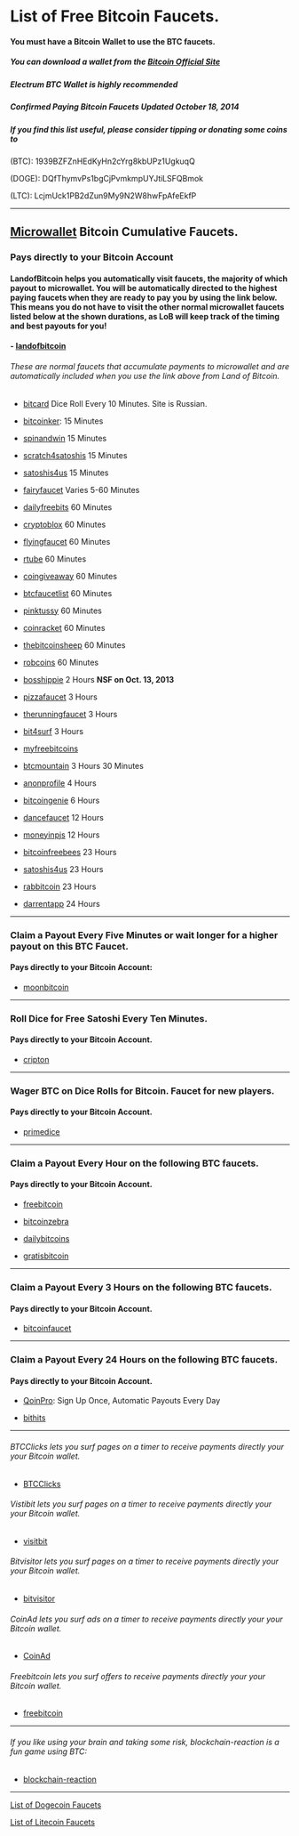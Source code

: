 # List of Free Bitcoin Faucets.

#### You must have a Bitcoin Wallet to use the BTC faucets.
##### You can download a wallet from the [Bitcoin Official Site](https://bitcoin.org/)
##### Electrum BTC Wallet is highly recommended

##### Confirmed Paying Bitcoin Faucets Updated October 18, 2014
##### If you find this list useful, please consider tipping or donating some coins to
(BTC):
1939BZFZnHEdKyHn2cYrg8kbUPz1UgkuqQ

(DOGE):
DQfThymvPs1bgCjPvmkmpUYJtiLSFQBmok

(LTC):
LcjmUck1PB2dZun9My9N2W8hwFpAfeEkfP

----

## [Microwallet](https://www.microwallet.org/) Bitcoin Cumulative Faucets.  
### Pays directly to your Bitcoin Account

#### LandofBitcoin helps you automatically visit faucets, the majority of which payout to microwallet.  You will be automatically directed to the highest paying faucets when they are ready to pay you by using the link below.  This means you do not have to visit the other normal microwallet faucets listed below at the shown durations, as LoB will keep track of the timing and best payouts for you!

#### - [landofbitcoin](https://www.landofbitcoin.com/?r=8l8HoZp3t2A2fNlk)


###### These are normal faucets that accumulate payments to microwallet and are automatically included when you use the link above from Land of Bitcoin.

- [bitcard](http://bitcard.ws/?uid=28837) Dice Roll Every 10 Minutes.  Site is Russian.

- [bitcoinker](http://bitcoinker.com/faucet?ref=e80f35a2f02b): 15 Minutes

- [spinandwin](http://spinandw.in/?r=1939BZFZnHEdKyHn2cYrg8kbUPz1UgkuqQ) 15 Minutes

- [scratch4satoshis](http://www.scratch4satoshis.com/?r=1939BZFZnHEdKyHn2cYrg8kbUPz1UgkuqQ) 15 Minutes

- [satoshis4us](http://www.satoshis4.us/?r=1939BZFZnHEdKyHn2cYrg8kbUPz1UgkuqQ) 15 Minutes

- [fairyfaucet](http://fairyfaucet.com/?r=1939BZFZnHEdKyHn2cYrg8kbUPz1UgkuqQ) Varies 5-60 Minutes

- [dailyfreebits](http://dailyfreebits.com/?id=3527628) 60 Minutes

- [cryptoblox](http://www.cryptoblox.com/faucets/BitCoin/?r=1939BZFZnHEdKyHn2cYrg8kbUPz1UgkuqQ) 60 Minutes

- [flyingfaucet](http://www.flyingfaucet.com/?ref=48504) 60 Minutes

- [rtube](http://www.rtube.de/?r=1939BZFZnHEdKyHn2cYrg8kbUPz1UgkuqQ) 60 Minutes

- [coingiveaway](http://www.coin-giveaway.info/?ref=60a5d3d985a1) 60 Minutes

- [btcfaucetlist](http://www.btcfaucetlist.net/?r=1939BZFZnHEdKyHn2cYrg8kbUPz1UgkuqQ) 60 Minutes

- [pinktussy](http://www.pinktussy.com/?r=1939BZFZnHEdKyHn2cYrg8kbUPz1UgkuqQ) 60 Minutes

- [coinracket](http://www.coinracket.com/?r=1939BZFZnHEdKyHn2cYrg8kbUPz1UgkuqQ) 60 Minutes

- [thebitcoinsheep](http://www.thebitcoinsheep.com/?r=1939BZFZnHEdKyHn2cYrg8kbUPz1UgkuqQ) 60 Minutes

- [robcoins](http://www.robcoins.com/?r=1939BZFZnHEdKyHn2cYrg8kbUPz1UgkuqQ) 60 Minutes

- [bosshippie](http://faucet.bosshippie.com/?r=1939BZFZnHEdKyHn2cYrg8kbUPz1UgkuqQ) 2 Hours **NSF on Oct. 13, 2013**

- [pizzafaucet](http://www.pizzafaucet.com/?ref=107782) 3 Hours

- [therunningfaucet](http://www.therunningfaucet.com/?ref=46562) 3 Hours

- [bit4surf](http://bit4surf.com/?r=1939BZFZnHEdKyHn2cYrg8kbUPz1UgkuqQ) 3 Hours

- [myfreebitcoins](http://myfreebitcoins.org/?r=1939BZFZnHEdKyHn2cYrg8kbUPz1UgkuqQ)

- [btcmountain](http://btcmountain.com/?r=1939BZFZnHEdKyHn2cYrg8kbUPz1UgkuqQ) 3 Hours 30 Minutes

- [anonprofile](http://www.anonprofile.com/faucet/?r=1939BZFZnHEdKyHn2cYrg8kbUPz1UgkuqQ) 4 Hours

- [bitcoingenie](http://bitcoingenie.info/?r=1939BZFZnHEdKyHn2cYrg8kbUPz1UgkuqQ) 6 Hours

- [dancefaucet](http://dancefaucet.com/?r=1939BZFZnHEdKyHn2cYrg8kbUPz1UgkuqQ) 12 Hours

- [moneyinpjs](http://moneyinpjs.com/BTCfaucet/?r=1939BZFZnHEdKyHn2cYrg8kbUPz1UgkuqQ) 12 Hours

- [bitcoinfreebees](http://www.bitcoinfreebees.me/microfaucet/?r=1939BZFZnHEdKyHn2cYrg8kbUPz1UgkuqQ) 23 Hours

- [satoshis4us](http://www.satoshis4.us/microfaucet/?r=1939BZFZnHEdKyHn2cYrg8kbUPz1UgkuqQ) 23 Hours

- [rabbitcoin](http://www.rabbitcoin.biz/?r=1939BZFZnHEdKyHn2cYrg8kbUPz1UgkuqQ) 23 Hours

- [darrentapp](http://www.darrentapp.com/faucet/index.php?r=1939BZFZnHEdKyHn2cYrg8kbUPz1UgkuqQ) 24 Hours

----

### Claim a Payout Every Five Minutes or wait longer for a higher payout on this BTC Faucet.
#### Pays directly to your Bitcoin Account:

- [moonbitcoin](http://moonbit.co.in/?ref=a75dfd2c470e)

----

### Roll Dice for Free Satoshi Every Ten Minutes.
#### Pays directly to your Bitcoin Account.

- [cripton](http://en.cripton.biz/?uid=29701)

----

### Wager BTC on Dice Rolls for Bitcoin.  Faucet for new players.
#### Pays directly to your Bitcoin Account.

- [primedice](https://primedice.com/?ref=CohibAA)

----

### Claim a Payout Every Hour on the following BTC faucets.
#### Pays directly to your Bitcoin Account.

- [freebitcoin](http://freebitco.in/?r=368365)

- [bitcoinzebra](http://faucet.bitcoinzebra.com/?ref=fbab8f28e8cf)

- [dailybitcoins](http://dailybitcoins.org/index.php)

- [gratisbitcoin](http://www.gratisbitco.in/?referrer=254423c4b2)

----

### Claim a Payout Every 3 Hours on the following BTC faucets.
#### Pays directly to your Bitcoin Account.

- [bitcoinfaucet](http://bitcoinfaucet.tk/?ref=1939BZFZnHEdKyHn2cYrg8kbUPz1UgkuqQ)

----

### Claim a Payout Every 24 Hours on the following BTC faucets.
#### Pays directly to your Bitcoin Account.

- [QoinPro](https://qoinpro.com/ff7df3e8e99187302db89a63da19a46f): Sign Up Once, Automatic Payouts Every Day

- [bithits](http://www.BitHits.info/index.php?ref=1939BZFZnHEdKyHn2cYrg8kbUPz1UgkuqQ)

----

###### BTCClicks lets you surf pages on a timer to receive payments directly your your Bitcoin wallet.

- [BTCClicks](http://btcclicks.com/?r=a145305a)


###### Vistibit lets you surf pages on a timer to receive payments directly your your Bitcoin wallet.

- [visitbit](http://visitbit.com/?r=1939BZFZnHEdKyHn2cYrg8kbUPz1UgkuqQ)


###### Bitvisitor lets you surf pages on a timer to receive payments directly your your Bitcoin wallet.

- [bitvisitor](http://www.bitvisitor.com/?ref=1939BZFZnHEdKyHn2cYrg8kbUPz1UgkuqQ)


###### CoinAd lets you surf ads on a timer to receive payments directly your your Bitcoin wallet.

- [CoinAd](https://coinad.com/?r=WKBHXFPK5N9KM25)


###### Freebitcoin lets you surf offers to receive payments directly your your Bitcoin wallet.

- [freebitcoin](www.freebitcoin.ws/?r=zkfu5d)


----


###### If you like using your brain and taking some risk, blockchain-reaction is a fun game using BTC:

- [blockchain-reaction](http://blockchain-reaction.com/?ref=2823)



----


[List of Dogecoin Faucets](http://cohibaa.github.io/dogecoin-faucet-list)

[List of Litecoin Faucets](http://cohibaa.github.io/litecoin-faucet-list)




